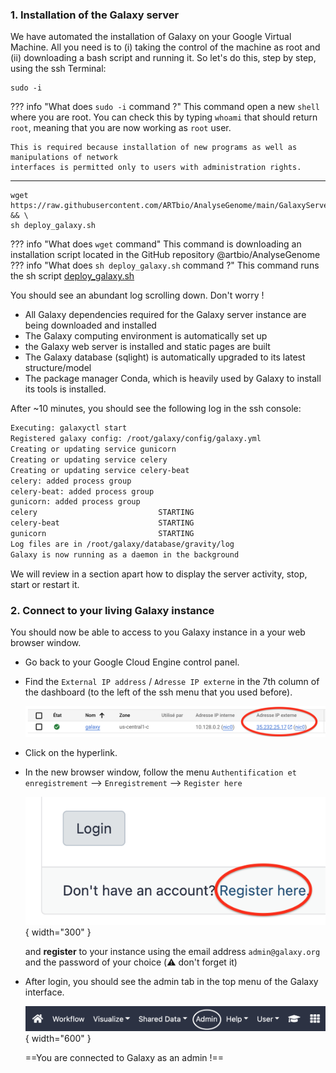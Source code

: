 ### 1. Installation of the Galaxy server

We have automated the installation of Galaxy on your Google Virtual Machine.
All you need is to (i) taking the control of the machine as root and (ii) downloading a 
bash script and running it.
So let's do this, step by step, using the ssh Terminal:

    
  ```Console
  sudo -i
  ```
??? info "What does `sudo -i` command ?"
    This command open a new `shell` where you are root. You can check this by typing `whoami`
    that should return `root`, meaning that you are now working as `root` user.
    
    This is required because installation of new programs as well as manipulations of network
    interfaces is permitted only to users with administration rights.

____
```
wget https://raw.githubusercontent.com/ARTbio/AnalyseGenome/main/GalaxyServer/deploy_galaxy.sh && \
sh deploy_galaxy.sh
```
??? info "What does `wget` command"
    This command is downloading an installation script located in the GitHub repository
    @artbio/AnalyseGenome
??? info "What does `sh deploy_galaxy.sh` command ?"
    This command runs the sh script
    [deploy_galaxy.sh](https://raw.githubusercontent.com/ARTbio/AnalyseGenome/main/GalaxyServer/deploy_galaxy.sh)

  You should see an abundant log scrolling down. Don't worry !

  - All Galaxy dependencies required for the Galaxy server instance are being downloaded and installed
  - The Galaxy computing environment is automatically set up
  - the Galaxy web server is installed and static pages are built
  - The Galaxy database (sqlight) is automatically upgraded to its latest structure/model
  - The package manager Conda, which is heavily used by Galaxy to install its tools is installed.
  
  After ~10 minutes, you should see the following log in the ssh console:

```{.bash title="Terminal"}
Executing: galaxyctl start
Registered galaxy config: /root/galaxy/config/galaxy.yml
Creating or updating service gunicorn
Creating or updating service celery
Creating or updating service celery-beat
celery: added process group
celery-beat: added process group
gunicorn: added process group
celery                           STARTING  
celery-beat                      STARTING  
gunicorn                         STARTING  
Log files are in /root/galaxy/database/gravity/log
Galaxy is now running as a daemon in the background
```
We will review in a section apart how to display the server activity, stop, start or restart
it.

### 2. Connect to your living Galaxy instance

You should now be able to access to you Galaxy instance in a your web browser window.

- Go back to your Google Cloud Engine control panel.
- Find the `External IP address` / `Adresse IP externe` in the 7th column of the dashboard
  (to the left of the ssh menu that you used before).
  
  ![externIP](images/externIP.png)
  
- Click on the hyperlink.
- In the new browser window, follow the menu `Authentification et enregistrement`
  --> `Enregistrement` --> `Register here`
  
  ![register](images/register.png){ width="300" }

  and  **register** to your instance using the email address
  `admin@galaxy.org` and the password of your choice (:warning: don't forget it)
  
- After login, you should see the admin tab in the top menu of the Galaxy interface.
  
  ![](images/admin_menu.png){ width="600" }
  
  ==You are connected to Galaxy as an admin !==
